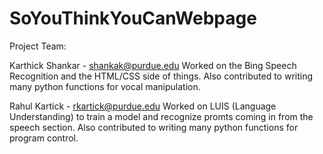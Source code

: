 # SoYouThinkYouCanWebpage

Project Team:

Karthick Shankar - shankak@purdue.edu
Worked on the Bing Speech Recognition and the HTML/CSS side of things. Also contributed to writing many python functions for vocal manipulation.

Rahul Kartick - rkartick@purdue.edu
Worked on LUIS (Language Understanding) to train a model and recognize promts coming in from the speech section. Also contributed to writing many python functions for program control.